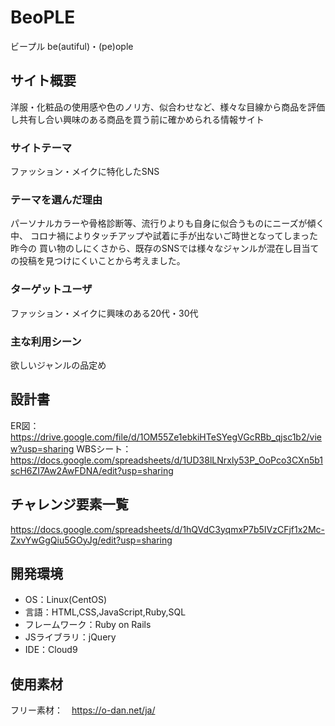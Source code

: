 # BeoPLE
ビープル
be(autiful)・(pe)ople

## サイト概要
洋服・化粧品の使用感や色のノリ方、似合わせなど、様々な目線から商品を評価し共有し合い興味のある商品を買う前に確かめられる情報サイト

### サイトテーマ
ファッション・メイクに特化したSNS

### テーマを選んだ理由
パーソナルカラーや骨格診断等、流行りよりも自身に似合うものにニーズが傾く中、
コロナ禍によりタッチアップや試着に手が出ないご時世となってしまった昨今の
買い物のしにくさから、既存のSNSでは様々なジャンルが混在し目当ての投稿を見つけにくいことから考えました。

### ターゲットユーザ
ファッション・メイクに興味のある20代・30代

### 主な利用シーン
欲しいジャンルの品定め

## 設計書
ER図：　https://drive.google.com/file/d/1OM55Ze1ebkiHTeSYegVGcRBb_qjsc1b2/view?usp=sharing
WBSシート：　https://docs.google.com/spreadsheets/d/1UD38lLNrxly53P_OoPco3CXn5b1scH6ZI7Aw2AwFDNA/edit?usp=sharing

## チャレンジ要素一覧
https://docs.google.com/spreadsheets/d/1hQVdC3yqmxP7b5IVzCFjf1x2Mc-ZxvYwGgQiu5GOyJg/edit?usp=sharing

## 開発環境
- OS：Linux(CentOS)
- 言語：HTML,CSS,JavaScript,Ruby,SQL
- フレームワーク：Ruby on Rails
- JSライブラリ：jQuery
- IDE：Cloud9

## 使用素材
フリー素材：　https://o-dan.net/ja/
